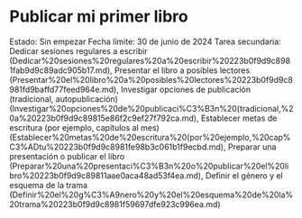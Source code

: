 # Publicar mi primer libro

Estado: Sin empezar
Fecha límite: 30 de junio de 2024
Tarea secundaria: Dedicar sesiones regulares a escribir (Dedicar%20sesiones%20regulares%20a%20escribir%20223b0f9d9c8981fab9d9c89adc905b17.md), Presentar el libro a posibles lectores (Presentar%20el%20libro%20a%20posibles%20lectores%20223b0f9d9c8981fd9baffd77feed964e.md), Investigar opciones de publicación (tradicional, autopublicación) (Investigar%20opciones%20de%20publicaci%C3%B3n%20(tradicional,%20a%20223b0f9d9c89815e86f2c9ef27f792ca.md), Establecer metas de escritura (por ejemplo, capítulos al mes) (Establecer%20metas%20de%20escritura%20(por%20ejemplo,%20cap%C3%ADtu%20223b0f9d9c8981fe98b3c061b1f9ecbd.md), Preparar una presentación o publicar el libro (Preparar%20una%20presentaci%C3%B3n%20o%20publicar%20el%20libro%20223b0f9d9c89811aae0aca48ad53f4ea.md), Definir el género y el esquema de la trama (Definir%20el%20g%C3%A9nero%20y%20el%20esquema%20de%20la%20trama%20223b0f9d9c8981f59697dfe923c996ea.md)